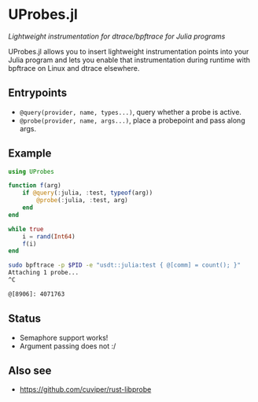 # UProbes.jl
*Lightweight instrumentation for dtrace/bpftrace for Julia programs*

UProbes.jl allows you to insert lightweight instrumentation points into your Julia
program and lets you enable that instrumentation during runtime with bpftrace on Linux
and dtrace elsewhere.

## Entrypoints

- `@query(provider, name, types...)`, query whether a probe is active.
- `@probe(provider, name, args...)`, place a probepoint and pass along args.

## Example

```julia
using UProbes

function f(arg)
    if @query(:julia, :test, typeof(arg))
        @probe(:julia, :test, arg)
    end
end

while true
    i = rand(Int64)
    f(i)
end
```

```bash
sudo bpftrace -p $PID -e "usdt::julia:test { @[comm] = count(); }"
Attaching 1 probe...
^C

@[8906]: 4071763
```

## Status
- Semaphore support works!
- Argument passing does not :/

## Also see
- https://github.com/cuviper/rust-libprobe
